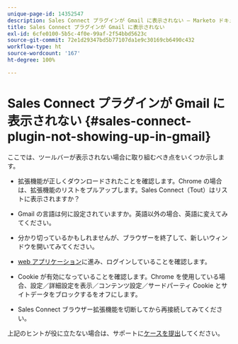 ```yaml
---
unique-page-id: 14352547
description: Sales Connect プラグインが Gmail に表示されない — Marketo ドキュメント — 製品ドキュメント
title: Sales Connect プラグインが Gmail に表示されない
exl-id: 6cfe0100-5b5c-4f0e-99af-2f54bbd5623c
source-git-commit: 72e1d29347bd5b77107da1e9c30169cb6490c432
workflow-type: ht
source-wordcount: '167'
ht-degree: 100%

---
```


# Sales Connect プラグインが Gmail に表示されない {#sales-connect-plugin-not-showing-up-in-gmail}

ここでは、ツールバーが表示されない場合に取り組むべき点をいくつか示します。

- 拡張機能が正しくダウンロードされたことを確認します。Chrome の場合は、拡張機能のリストをプルアップします。Sales Connect（Tout）はリストに表示されますか？

- Gmail の言語は何に設定されていますか。英語以外の場合、英語に変えてみてください。

- 分かり切っているかもしれませんが、ブラウザーを終了して、新しいウィンドウを開いてみてください。

- [web アプリケーション](https://toutapp.com/login)に進み、ログインしていることを確認します。

- Cookie が有効になっていることを確認します。Chrome を使用している場合、設定／詳細設定を表示／コンテンツ設定／サードパーティ Cookie とサイトデータをブロックするをオフにします。

- Sales Connect ブラウザー拡張機能を切断してから再接続してみてください。

上記のヒントが役に立たない場合は、サポートに[ケースを提出](https://nation.marketo.com/community/support_solutions)してください。
